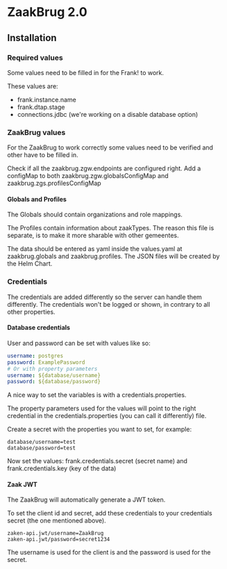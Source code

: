# ZaakBrug 2.0

## Installation

### Required values

Some values need to be filled in for the Frank! to work. 

These values are:

- frank.instance.name
- frank.dtap.stage
- connections.jdbc (we're working on a disable database option)

### ZaakBrug values

For the ZaakBrug to work correctly some values need to be verified and other have to be filled in. 

Check if all the zaakbrug.zgw.endpoints are configured right. Add a configMap to both zaakbrug.zgw.globalsConfigMap and zaakbrug.zgs.profilesConfigMap

#### Globals and Profiles

The Globals should contain organizations and role mappings. 

The Profiles contain information about zaakTypes. The reason this file is separate, is to make it more sharable with other gemeentes.

The data should be entered as yaml inside the values.yaml at zaakbrug.globals and zaakbrug.profiles. The JSON files will be created by the Helm Chart. 

### Credentials

The credentials are added differently so the server can handle them differently. The credentials won't be logged or shown, in contrary to all other properties. 

#### Database credentials

User and password can be set with values like so:

```yaml
username: postgres
password: ExamplePassword
# Or with property parameters
username: ${database/username}
password: ${database/password}
```

A nice way to set the variables is with a credentials.properties. 

The property parameters used for the values will point to the right credential in the credentials.properties (you can call it differently) file. 

Create a secret with the properties you want to set, for example:

```properties
database/username=test
database/password=test
```

Now set the values: frank.credentials.secret (secret name) and frank.credentials.key (key of the data)

#### Zaak JWT

The ZaakBrug will automatically generate a JWT token. 

To set the client id and secret, add these credentials to your credentials secret (the one mentioned above).

```properties
zaken-api.jwt/username=ZaakBrug
zaken-api.jwt/password=secret1234
```

The username is used for the client is and the password is used for the secret.